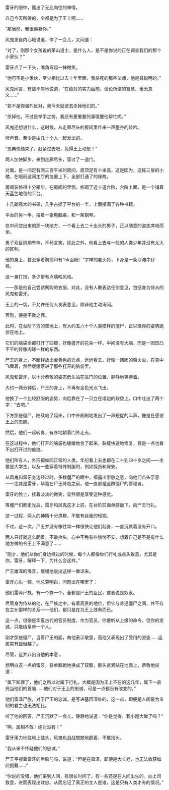 雷牙的眼中，露出了无比向往的神情。

自己今天所做的，全都是为了王上啊……

“那当然，我很羡慕你。”

风鬼发自内心地说道，停了一会儿，又问道：

“对了，刚那个女孩说的茅山道士，是什么人，是不是你说的正在调查我们的那个小家伙？”

雷牙点了一下头，嘴角弯起一抹微笑。

“他可不是小家伙，至少相比过去十年里面，我杀死的那些法师，他是最聪明的。”

风鬼闻言，有些不屑地说道，“在绝对的实力面前，谈论所谓的智慧，毫无意义……”

“若不是你强烈反对，我今天就该去杀掉他们的。”

“杀掉他，不过是举手之劳，我还有更重要的事情要他帮忙呢。”

风鬼还想说什么，这时候，从走廊尽头的房间里传来一声整齐的轻吟。

听声音，至少是由几十个人一起发出的。

“恩典快结束了，赶紧过去吧，免得王上动怒！”

两人加快脚步，来到走廊尽头，穿过了一道门。

对面，是一间足有两三百平米的房间，房顶足有十米高，这是因为，这栋三层的小楼，在眼前这间主厅的位置上下，全部打通了的缘故。

房间装修得十分豪华，在房间的里侧，修砌了近十道台阶，台阶上面，是一个铺着天蓝色地毯的平台。

十几副高大的书架，几乎占据了平台的一半，上面摆满了各种书籍。

平台的另一半，摆着一张电脑桌，和一架钢琴。

在中间空出来的那一块地方，一个看上去二十出头的男子，正以随意的姿态席地而坐。

男子双目炯炯有神，不苟言笑，除此之外，他看上去与一般的人类少年并没有太大的区别。

他的身上，甚至穿着胸前印有“hk面粉厂”字样的套头衫，下身是一条沙滩牛仔裤。

这一身打扮，多少带有点嘻哈风格。

——那是他自己尝试网购的衣服，对此，没有人敢表达任何意见，包括身为侍从的风鬼和雷牙。

王上的一切，不允许任何人发表意见，除非他主动询问。

否则，便是不赦之罪。

此时，在台阶下方的空地上，有大约五六十个人类模样的僵尸，正以怪异的姿势跪伏在地上。

它们的脑袋全都打开了四瓣，好像盛开的花朵一样，中间没有大脑，而是一团凹凸不平的好像肉球一样的东西。

尸王的身上，不断释放出金黄色的光点，远远看去，好像一团团的萤火虫，在空中飞舞着，然后缓缓落进了那些打开的脑袋里。

风鬼和雷牙，以十分恭敬的姿态低头站在进门的位置，静静地等待着。

大约一两分钟后，尸王的身上，不再有金色光点飞出。

他换了一个比较舒服的姿势，向后靠在了一只立在墙边的软垫上，口中吐出了两个字：“去吧。”

下方那些僵尸，陆续站了起来，口中齐刷刷地发出了一声短促的叫声，像是在感谢王上的恩赐。

然后，他们一起转身，有序地朝着门外走去。

在这过程中，他们打开的脑袋也缓缓地合了起来，裂缝快速地修复，竟是一点也看不出打开过的痕迹。

他们所有人，外形都如同正常的人类，年纪看上去也都在二十到四十岁之间——主要是大学生，以及一些穿着特殊制服的，例如探员和保安。

从风鬼和雷牙身边经过时，多数僵尸的眼中，都露出崇敬之意，向他们点头示意——尤其是雷牙，毕竟在尸王降临之前，他一直都是这群僵尸的管理者。

雷牙的脸上，挂着淡淡的微笑，显然很是享受这种感觉。

等僵尸们都走光后，雷牙和风鬼这才上前，在台阶前面单膝跪下，向尸王行礼。

这一过程，两人的神情十分肃穆，不敢有丝毫的轻视。

不过，这一次，尸王并没有像往常一样很快让他们起身，一直沉默着没有开口。

两人只好就这么跪着，不敢抬头，心中不免有些惴惴不安，想着自己是不是有什么地方做的令王上不满意了……

“刚才，他们从你们身边经过的时候，每个人都像你们行礼或点头致意，尤其是你，雷牙，解释一下，为什么会这样。”

尸王雄浑的嗓音，缓缓地说出这样一番话来。

雷牙心头一颤，他总算明白，问题出在哪里了：

他们雷泽尸族，有一个算一个，全都是尸王的臣民，或者说是奴隶。

尽管身为侍从的他，在尸族之中，有着高贵的地位，但它与普通僵尸之间，并不存在主仆那样的关系——他们，都只是在为王上效命而已。

这一点，很像是华夏古代的官员制度，作为官员，你要听从上级的命令，但你的忠诚，只能给皇帝一个人。

刚才那些僵尸，当着尸王的面，向他表示敬意，而他又表现出了受用的姿态……这属实有些僭越了。

尽管，这并非出自他的本意 。

想明白这一点的雷牙，将单膝跪地换成了双膝，额头紧紧贴在地面上，恭敬地说道：

“属下知罪了，他们之所以对属下行礼，大概是因为王上不在的这几年，属下一直充当他们的首脑……他们对于王上的忠诚，可是一点都没有改变的。”

他们雷泽尸族，对于尸王的忠诚，是写进基因深处的，这一点，即便是人间最为专制的君主也无法相比。

听了他的回答，尸王沉默了一会儿，静静地说道：“你是觉得，我小题大做了吗？”

“啊，属相不敢！绝对没有！”

雷牙用力地往地上磕头，风鬼也战战兢兢地跪着，不敢抬头。

“我从来不怀疑他们的忠诚。”

尸王平视着雷牙的后脑勺吗，说道：“但是在雷泽，即便是大长老，也无法收获如此拥戴……”

“你说的没错，他们来到人间，有很长时间了，有一些还是在人间出生的。向上司致意，进而表现出效忠、从而忘记了真正的主人是谁，这是只有人类才有的情况。”
